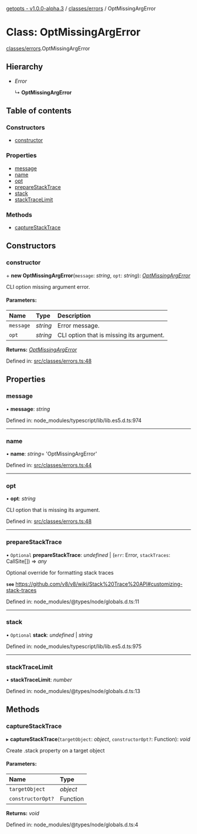 [getopts - v1.0.0-alpha.3](../README.md) / [classes/errors](../modules/classes_errors.md) / OptMissingArgError

# Class: OptMissingArgError

[classes/errors](../modules/classes_errors.md).OptMissingArgError

## Hierarchy

- _Error_

  ↳ **OptMissingArgError**

## Table of contents

### Constructors

- [constructor](classes_errors.optmissingargerror.md#constructor)

### Properties

- [message](classes_errors.optmissingargerror.md#message)
- [name](classes_errors.optmissingargerror.md#name)
- [opt](classes_errors.optmissingargerror.md#opt)
- [prepareStackTrace](classes_errors.optmissingargerror.md#preparestacktrace)
- [stack](classes_errors.optmissingargerror.md#stack)
- [stackTraceLimit](classes_errors.optmissingargerror.md#stacktracelimit)

### Methods

- [captureStackTrace](classes_errors.optmissingargerror.md#capturestacktrace)

## Constructors

### constructor

\+ **new OptMissingArgError**(`message`: _string_, `opt`: _string_): [_OptMissingArgError_](classes_errors.optmissingargerror.md)

CLI option missing argument error.

#### Parameters:

| Name      | Type     | Description                              |
| :-------- | :------- | :--------------------------------------- |
| `message` | _string_ | Error message.                           |
| `opt`     | _string_ | CLI option that is missing its argument. |

**Returns:** [_OptMissingArgError_](classes_errors.optmissingargerror.md)

Defined in: [src/classes/errors.ts:48](https://github.com/prasadrajandran/node-getopts/blob/1bad317/src/classes/errors.ts#L48)

## Properties

### message

• **message**: _string_

Defined in: node_modules/typescript/lib/lib.es5.d.ts:974

---

### name

• **name**: _string_= 'OptMissingArgError'

Defined in: [src/classes/errors.ts:44](https://github.com/prasadrajandran/node-getopts/blob/1bad317/src/classes/errors.ts#L44)

---

### opt

• **opt**: _string_

CLI option that is missing its argument.

Defined in: [src/classes/errors.ts:48](https://github.com/prasadrajandran/node-getopts/blob/1bad317/src/classes/errors.ts#L48)

---

### prepareStackTrace

• `Optional` **prepareStackTrace**: _undefined_ \| (`err`: Error, `stackTraces`: CallSite[]) => _any_

Optional override for formatting stack traces

**`see`** https://github.com/v8/v8/wiki/Stack%20Trace%20API#customizing-stack-traces

Defined in: node_modules/@types/node/globals.d.ts:11

---

### stack

• `Optional` **stack**: _undefined_ \| _string_

Defined in: node_modules/typescript/lib/lib.es5.d.ts:975

---

### stackTraceLimit

• **stackTraceLimit**: _number_

Defined in: node_modules/@types/node/globals.d.ts:13

## Methods

### captureStackTrace

▸ **captureStackTrace**(`targetObject`: _object_, `constructorOpt?`: Function): _void_

Create .stack property on a target object

#### Parameters:

| Name              | Type     |
| :---------------- | :------- |
| `targetObject`    | _object_ |
| `constructorOpt?` | Function |

**Returns:** _void_

Defined in: node_modules/@types/node/globals.d.ts:4
